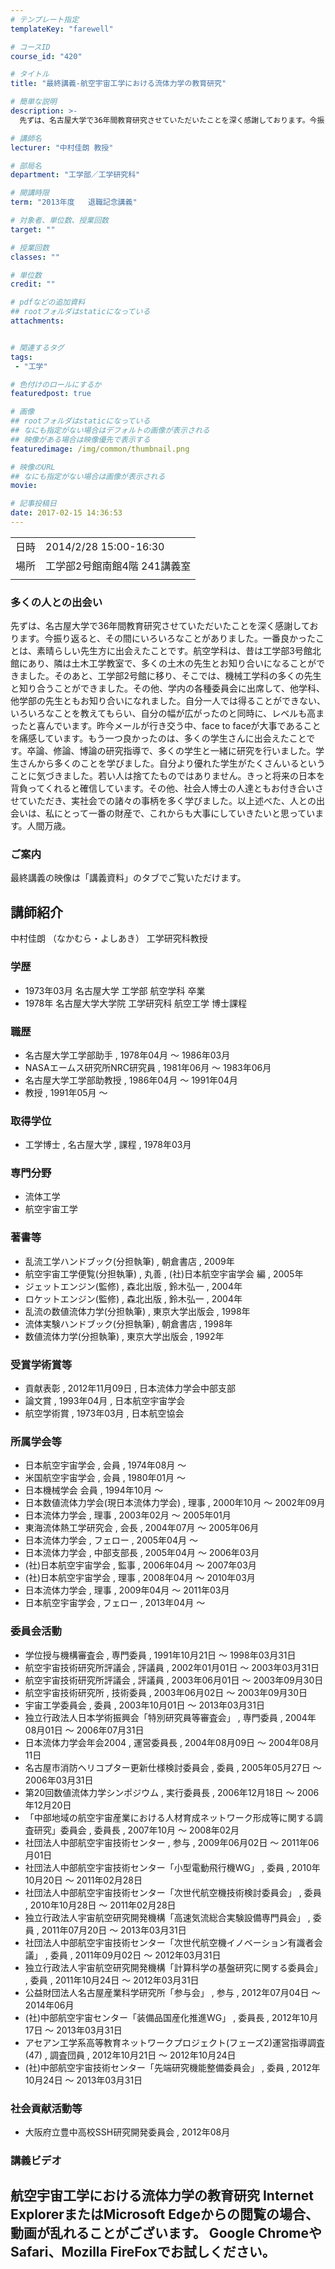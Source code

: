 ```yaml
---
# テンプレート指定
templateKey: "farewell"

# コースID
course_id: "420"

# タイトル
title: "最終講義-航空宇宙工学における流体力学の教育研究"

# 簡単な説明
description: >-
  先ずは、名古屋大学で36年間教育研究させていただいたことを深く感謝しております。今振り返ると、その間にいろいろなことがありました。一番良かったことは、素晴らしい先生方に出会えたことです。航空学科は、昔は工学部3号館北館にあり、隣は土木工学教室で、多くの土木の先生とお知り合いになることができました。そのあと、工学部2号館に移り、そこでは、機械工学科の多くの先生と知り合うことができました。その他、 ...

# 講師名
lecturer: "中村佳朗 教授"

# 部局名
department: "工学部／工学研究科"

# 開講時限
term: "2013年度	退職記念講義"

# 対象者、単位数、授業回数
target: ""

# 授業回数
classes: ""

# 単位数
credit: ""

# pdfなどの追加資料
## rootフォルダはstaticになっている
attachments:


# 関連するタグ
tags:
 - "工学"

# 色付けのロールにするか
featuredpost: true

# 画像
## rootフォルダはstaticになっている
## なにも指定がない場合はデフォルトの画像が表示される
## 映像がある場合は映像優先で表示する
featuredimage: /img/common/thumbnail.png

# 映像のURL
## なにも指定がない場合は画像が表示される
movie: 

# 記事投稿日
date: 2017-02-15 14:36:53
---
```


|   |   |
|---|---|
| 日時 | 2014/2/28  15:00-16:30 |
| 場所 | 工学部2号館南館4階 241講義室 |
|   |   |


### 多くの人との出会い

先ずは、名古屋大学で36年間教育研究させていただいたことを深く感謝しております。今振り返ると、その間にいろいろなことがありました。一番良かったことは、素晴らしい先生方に出会えたことです。航空学科は、昔は工学部3号館北館にあり、隣は土木工学教室で、多くの土木の先生とお知り合いになることができました。そのあと、工学部2号館に移り、そこでは、機械工学科の多くの先生と知り合うことができました。その他、学内の各種委員会に出席して、他学科、他学部の先生ともお知り合いになれました。自分一人では得ることができない、いろいろなことを教えてもらい、自分の幅が広がったのと同時に、レベルも高まったと喜んでいます。昨今メールが行き交う中、face to faceが大事であることを痛感しています。もう一つ良かったのは、多くの学生さんに出会えたことです。卒論、修論、博論の研究指導で、多くの学生と一緒に研究を行いました。学生さんから多くのことを学びました。自分より優れた学生がたくさんいるということに気づきました。若い人は捨てたものではありません。きっと将来の日本を背負ってくれると確信しています。その他、社会人博士の人達ともお付き合いさせていただき、実社会での諸々の事柄を多く学びました。以上述べた、人との出会いは、私にとって一番の財産で、これからも大事にしていきたいと思っています。人間万歳。

### ご案内

最終講義の映像は「講義資料」のタブでご覧いただけます。


## 講師紹介

中村佳朗 （なかむら・よしあき） 工学研究科教授

### 学歴

* 1973年03月 名古屋大学 工学部 航空学科 卒業
* 1978年 名古屋大学大学院 工学研究科 航空工学 博士課程

### 職歴

* 名古屋大学工学部助手 , 1978年04月 〜 1986年03月
* NASAエームス研究所NRC研究員 , 1981年06月 〜 1983年06月
* 名古屋大学工学部助教授 , 1986年04月 〜 1991年04月
* 教授 , 1991年05月 〜

### 取得学位

* 工学博士 , 名古屋大学 , 課程 , 1978年03月

### 専門分野

* 流体工学
* 航空宇宙工学

### 著書等

* 乱流工学ハンドブック(分担執筆) , 朝倉書店 , 2009年
* 航空宇宙工学便覧(分担執筆) , 丸善 , (社)日本航空宇宙学会 編 , 2005年
* ジェットエンジン(監修) , 森北出版 , 鈴木弘一 , 2004年
* ロケットエンジン(監修) , 森北出版 , 鈴木弘一 , 2004年
* 乱流の数値流体力学(分担執筆) , 東京大学出版会 , 1998年
* 流体実験ハンドブック(分担執筆) , 朝倉書店 , 1998年
* 数値流体力学(分担執筆) , 東京大学出版会 , 1992年

### 受賞学術賞等

* 貢献表彰 , 2012年11月09日 , 日本流体力学会中部支部
* 論文賞 , 1993年04月 , 日本航空宇宙学会
* 航空学術賞 , 1973年03月 , 日本航空協会

### 所属学会等

* 日本航空宇宙学会 , 会員 , 1974年08月 〜
* 米国航空宇宙学会 , 会員 , 1980年01月 〜
* 日本機械学会 会員 , 1994年10月 〜
* 日本数値流体力学会(現日本流体力学会) , 理事 , 2000年10月 〜 2002年09月
* 日本流体力学会 , 理事 , 2003年02月 〜 2005年01月
* 東海流体熱工学研究会 , 会長 , 2004年07月 〜 2005年06月
* 日本流体力学会 , フェロー , 2005年04月 〜
* 日本流体力学会 , 中部支部長 , 2005年04月 〜 2006年03月
* (社)日本航空宇宙学会 , 監事 , 2006年04月 〜 2007年03月
* (社)日本航空宇宙学会 , 理事 , 2008年04月 〜 2010年03月
* 日本流体力学会 , 理事 , 2009年04月 〜 2011年03月
* 日本航空宇宙学会 , フェロー , 2013年04月 〜

### 委員会活動

* 学位授与機構審査会 , 専門委員 , 1991年10月21日 〜 1998年03月31日
* 航空宇宙技術研究所評議会 , 評議員 , 2002年01月01日 〜 2003年03月31日
* 航空宇宙技術研究所評議会 , 評議員 , 2003年06月01日 〜 2003年09月30日
* 航空宇宙技術研究所 , 技術委員 , 2003年06月02日 〜 2003年09月30日
* 宇宙工学委員会 , 委員 , 2003年10月01日 〜 2013年03月31日
* 独立行政法人日本学術振興会「特別研究員等審査会」 , 専門委員 , 2004年08月01日 〜 2006年07月31日
* 日本流体力学会年会2004 , 運営委員長 , 2004年08月09日 〜 2004年08月11日
* 名古屋市消防ヘリコプター更新仕様検討委員会 , 委員 , 2005年05月27日 〜 2006年03月31日
* 第20回数値流体力学シンポジウム , 実行委員長 , 2006年12月18日 〜 2006年12月20日
* 「中部地域の航空宇宙産業における人材育成ネットワーク形成等に関する調査研究」委員会 , 委員長 , 2007年10月 〜 2008年02月
* 社団法人中部航空宇宙技術センター , 参与 , 2009年06月02日 〜 2011年06月01日
* 社団法人中部航空宇宙技術センター「小型電動飛行機WG」 , 委員 , 2010年10月20日 〜 2011年02月28日
* 社団法人中部航空宇宙技術センター「次世代航空機技術検討委員会」 , 委員 , 2010年10月28日 〜 2011年02月28日
* 独立行政法人宇宙航空研究開発機構「高速気流総合実験設備専門員会」 , 委員 , 2011年07月20日 〜 2013年03月31日
* 社団法人中部航空宇宙技術センター「次世代航空機イノベーション有識者会議」 , 委員 , 2011年09月02日 〜 2012年03月31日
* 独立行政法人宇宙航空研究開発機構「計算科学の基盤研究に関する委員会」 , 委員 , 2011年10月24日 〜 2012年03月31日
* 公益財団法人名古屋産業科学研究所「参与会」 , 参与 , 2012年07月04日 〜 2014年06月
* (社)中部航空宇宙センター「装備品国産化推進WG」 , 委員長 , 2012年10月17日 〜 2013年03月31日
* アセアン工学系高等教育ネットワークプロジェクト(フェーズ2)運営指導調査(47) , 調査団員 , 2012年10月21日 〜 2012年10月24日
* (社)中部航空宇宙技術センター「先端研究機能整備委員会」 , 委員 , 2012年10月24日 〜 2013年03月31日

### 社会貢献活動等

* 大阪府立豊中高校SSH研究開発委員会 , 2012年08月


### 講義ビデオ

航空宇宙工学における流体力学の教育研究
Internet ExplorerまたはMicrosoft Edgeからの閲覧の場合、動画が乱れることがございます。
Google ChromeやSafari、Mozilla FireFoxでお試しください。
-----